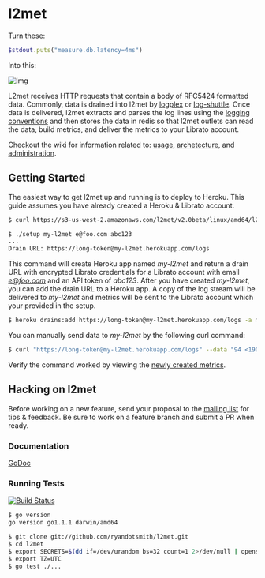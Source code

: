 # l2met

Turn these:
```ruby
$stdout.puts("measure.db.latency=4ms")
```

Into this:

![img](http://f.cl.ly/items/2R0h1x1b3V0Y0z0l1t1n/Screen%20Shot%202013-07-30%20at%209.59.52%20PM.png)


L2met receives HTTP requests that contain a body of RFC5424 formatted data. Commonly, data is drained into l2met by [logplex](https://github.com/heroku/logplex) or [log-shuttle](https://github.com/heroku/log-shuttle). Once data is delivered, l2met extracts and parses the log lines using the [logging conventions](https://github.com/ryandotsmith/l2met/wiki/Usage#log-conventions) and then stores the data in redis so that l2met outlets can read the data, build metrics, and deliver the metrics to your Librato account.

Checkout the wiki for information related to: [usage](https://github.com/ryandotsmith/l2met/wiki/Usage), [archetecture](https://github.com/ryandotsmith/l2met/wiki/Architecture), and [administration](https://github.com/ryandotsmith/l2met/wiki/Administration).

## Getting Started

The easiest way to get l2met up and running is to deploy to Heroku. This guide assumes you have already created a Heroku & Librato account.

```bash
$ curl https://s3-us-west-2.amazonaws.com/l2met/v2.0beta/linux/amd64/l2met.tar.gz | tar xvz

$ ./setup my-l2met e@foo.com abc123
...
Drain URL: https://long-token@my-l2met.herokuapp.com/logs
```

This command will create Heroku app named *my-l2met* and return a drain URL with encrypted Librato credentials for a Librato account with email *e@foo.com* and an API token of *abc123*. After you have created *my-l2met*, you can add the drain URL to a Heroku app. A copy of the log stream will be delivered to *my-l2met* and metrics will be sent to the Librato account which your provided in the setup.

```bash
$ heroku drains:add https://long-token@my-l2met.herokuapp.com/logs -a myapp
```

You can manually send data to *my-l2met* by the following curl command:

```bash
$ curl "https://long-token@my-l2met.herokuapp.com/logs" --data "94 <190>1 2013-03-27T20:02:24+00:00 hostname token shuttle - - measure.hello=99 measure.world=100"
```

Verify the command worked by viewing the [newly created metrics](https://metrics.librato.com/metrics?search=hello).

## Hacking on l2met
Before working on a new feature, send your proposal to the [mailing list](https://groups.google.com/d/forum/l2met) for tips & feedback. Be sure to work on a feature branch and submit a PR when ready.


### Documentation
[GoDoc](http://godoc.org/github.com/ryandotsmith/l2met)

### Running Tests
[![Build Status](https://drone.io/github.com/ryandotsmith/l2met/status.png)](https://drone.io/github.com/ryandotsmith/l2met/latest)
```bash
$ go version
go version go1.1.1 darwin/amd64
```

```bash
$ git clone git://github.com/ryandotsmith/l2met.git
$ cd l2met
$ export SECRETS=$(dd if=/dev/urandom bs=32 count=1 2>/dev/null | openssl base64)
$ export TZ=UTC
$ go test ./...
```
